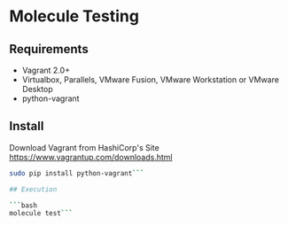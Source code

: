 # Molecule Testing

## Requirements

* Vagrant 2.0+
* Virtualbox, Parallels, VMware Fusion, VMware Workstation or VMware Desktop
* python-vagrant

## Install

Download Vagrant from HashiCorp's Site https://www.vagrantup.com/downloads.html
```bash
sudo pip install python-vagrant```

## Execution

```bash
molecule test```
